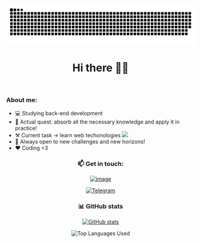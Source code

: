 [I believe in center aligned 🤲]: #

<div align="center">
  
[this is for the picture]: #	
<div id="header">
<p align="center">
  <img  src="https://raw.githubusercontent.com/Elanza-48/Elanza-48/main/resources/img/github-contribution-grid-snake.svg"
    alt="example" />
</p>
</div>

<h1>Hi there 👋🎉<br>
</h1><br>
</div>

<h3>About me:</h3>

- 💻 Studying back-end development
- 🌱 Actual quest: absorb all the necessary knowledge and apply it in practice!
- ⚒️ Current task -> learn web techonologies
      <a href="https://github.com/waldemarX/FastAPI-app">
      <img src="https://media.giphy.com/media/WUlplcMpOCEmTGBtBW/giphy.gif" width="27">
      </a>
- 🚀 Always open to new challenges and new horizons!
- ❤️ Coding <3

<h3 align="center">📫 Get in touch:</h3>
<div align="center">

[![image](https://img.shields.io/badge/Gmail-D14836?style=for-the-badge&logo=gmail&logoColor=white)](mailto:jelasswot@gmail.com)<br>

[![Telegram](https://img.shields.io/badge/-telegram-blue?color=white&logo=telegram&logoColor=blue)](https://www.t.me/legenda_va)

### :bar_chart: GitHub stats

[![GitHub stats](https://github-readme-stats.vercel.app/api?username=waldemarX&count_private=true&show_icons=true&theme=tokyonight)](https://github.com/waldemarX/github-readme-stats)

![Top Languages Used](https://github-readme-stats.vercel.app/api/top-langs/?username=waldemarX&show_icons=true&theme=tokyonight)

</div>
